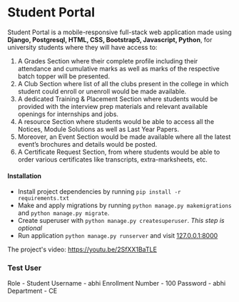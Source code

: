 # Student Portal

Student Portal is a mobile-responsive full-stack web application made using **Django, Postgresql, HTML, CSS, Bootstrap5, Javascript, Python**, for university students where they will have access to:

1. A Grades Section where their complete profile including their attendance and cumulative marks as well as marks of the respective batch topper will be presented.
2. A Club Section where list of all the clubs present in the college in which student could enroll or unenroll would be made available.
3. A dedicated Training & Placement Section where students would be provided with the interview prep materials and relevant available openings for internships and jobs.
4. A resource Section where students would be able to access all the Notices, Module Solutions as well as Last Year Papers.
5. Moreover, an Event Section would be made available where all the latest event’s brochures and details would be posted.
6. A Certificate Request Section, from where students would be able to order various certificates like transcripts, extra-marksheets, etc.

#### Installation

- Install project dependencies by running `pip install -r requirements.txt`
- Make and apply migrations by running `python manage.py makemigrations` and `python manage.py migrate`.
- Create superuser with `python manage.py createsuperuser`. _This step is optional_
- Run application `python manage.py runserver` and visit [127.0.0.1:8000](http://127.0.0.1:8000/)

The project's video: https://youtu.be/2SfXX1BaTLE

### Test User

Role - Student
Username - abhi
Enrollment Number - 100
Password - abhi
Department - CE
